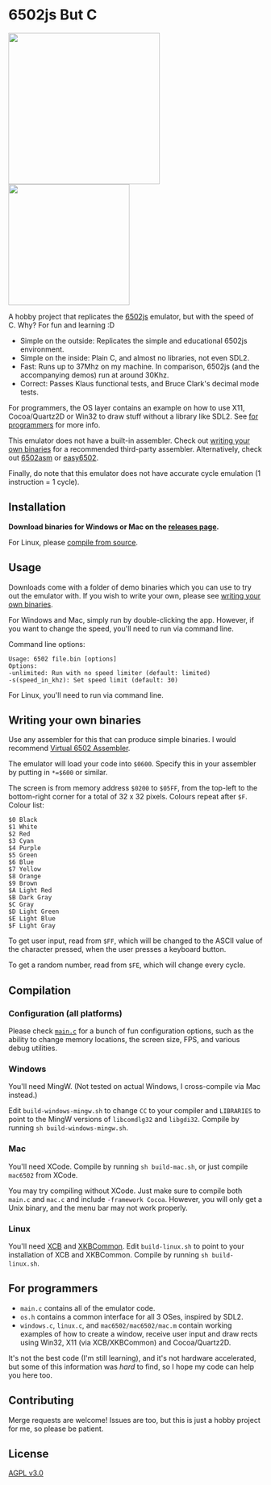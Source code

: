# 6502js But C

<p float="left">
  <img src="https://gitlab.com/limdingwen/6502js-but-c/-/raw/main/readme_img/headerpic.png" width="300" />
  <img src="https://gitlab.com/limdingwen/6502js-but-c/-/raw/main/readme_img/headergif.gif" width="240" /> 
</p>

A hobby project that replicates the [6502js](https://github.com/skilldrick/6502js) emulator, but with the speed of C. Why? For fun and learning :D

 - Simple on the outside: Replicates the simple and educational 6502js environment.
 - Simple on the inside: Plain C, and almost no libraries, not even SDL2.
 - Fast: Runs up to 37Mhz on my machine. In comparison, 6502js (and the accompanying demos) run at around 30Khz.
 - Correct: Passes Klaus functional tests, and Bruce Clark's decimal mode tests.
 
For programmers, the OS layer contains an example on how to use X11, Cocoa/Quartz2D or Win32 to draw stuff without a library like SDL2. See [for programmers](#for-programmers) for more info.

This emulator does not have a built-in assembler. Check out [writing your own binaries](#writing-your-own-binaries) for a recommended third-party assembler. Alternatively, check out [6502asm](https://6502asm.com) or [easy6502](https://skilldrick.github.io/easy6502/).

Finally, do note that this emulator does not have accurate cycle emulation (1 instruction = 1 cycle).

## Installation

**Download binaries for Windows or Mac on the [releases page](https://gitlab.com/limdingwen/6502js-but-c/-/releases).**

For Linux, please [compile from source](#compilation).

## Usage

Downloads come with a folder of demo binaries which you can use to try out the emulator with. If you wish to write your own, please see
[writing your own binaries](#writing-your-own-binaries).

For Windows and Mac, simply run by double-clicking the app. However, if you want to change the speed, you'll need to run via command line.

Command line options:

    Usage: 6502 file.bin [options]
    Options:
    -unlimited: Run with no speed limiter (default: limited)
    -s(speed_in_khz): Set speed limit (default: 30)

For Linux, you'll need to run via command line.

## Writing your own binaries

Use any assembler for this that can produce simple binaries. I would recommend [Virtual 6502 Assembler](https://www.masswerk.at/6502/assembler.html).

The emulator will load your code into `$0600`. Specify this in your assembler by putting in `*=$600` or similar.

The screen is from memory address `$0200` to `$05FF`, from the top-left to the bottom-right corner for a total of 32 x 32 pixels. Colours repeat after `$F`. Colour list:

    $0 Black
    $1 White
    $2 Red
    $3 Cyan
    $4 Purple
    $5 Green
    $6 Blue
    $7 Yellow
    $8 Orange
    $9 Brown
    $A Light Red
    $B Dark Gray
    $C Gray
    $D Light Green
    $E Light Blue
    $F Light Gray

To get user input, read from `$FF`, which will be changed to the ASCII value of the character pressed, when the user presses a keyboard button.

To get a random number, read from `$FE`, which will change every cycle.

## Compilation

### Configuration (all platforms)

Please check [`main.c`](https://gitlab.com/limdingwen/6502js-but-c/-/blob/main/main.c) for a bunch of fun configuration options, such as the ability to change memory locations, the screen size, FPS, and various debug utilities.

### Windows

You'll need MingW. (Not tested on actual Windows, I cross-compile via Mac instead.)

Edit `build-windows-mingw.sh` to change `CC` to your compiler and `LIBRARIES` to point to the MingW versions of `libcomdlg32` and `libgdi32`. Compile by running `sh build-windows-mingw.sh`.

### Mac

You'll need XCode. Compile by running `sh build-mac.sh`, or just compile `mac6502` from XCode.

You may try compiling without XCode. Just make sure to compile both `main.c` and `mac.c` and include `-framework Cocoa`. However, you will only get a Unix binary, and the menu bar may not work properly.

### Linux

You'll need [XCB](https://xcb.freedesktop.org/) and [XKBCommon](https://xkbcommon.org/). Edit `build-linux.sh` to point to your installation of XCB and XKBCommon. Compile by running `sh build-linux.sh`.

## For programmers

 - `main.c` contains all of the emulator code.
 - `os.h` contains a common interface for all 3 OSes, inspired by SDL2.
 - `windows.c`, `linux.c`, and `mac6502/mac6502/mac.m` contain working examples of how to create a window, receive user input and draw rects using Win32, X11 (via XCB/XKBCommon) and Cocoa/Quartz2D.

It's not the best code (I'm still learning), and it's not hardware accelerated, but some of this information was *hard* to find, so I hope my code can help you here too.

## Contributing

Merge requests are welcome! Issues are too, but this is just a hobby project for me, so please be patient.

## License

[AGPL v3.0](https://www.gnu.org/licenses/agpl-3.0.en.html)

